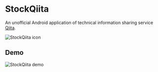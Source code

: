 # StockQiita

An unofficial Android application of technical information sharing service [Qiita](https://qiita.com/).

![StockQiita icon](https://github.com/mizukami2005/qiita-client-app-android/blob/master/app/src/main/res/mipmap-xxxhdpi/ic_launcher.png)

## Demo

![StockQiita demo](https://github.com/mizukami2005/qiita-client-app-android/blob/master/images/stock_qiita_demo.gif)
